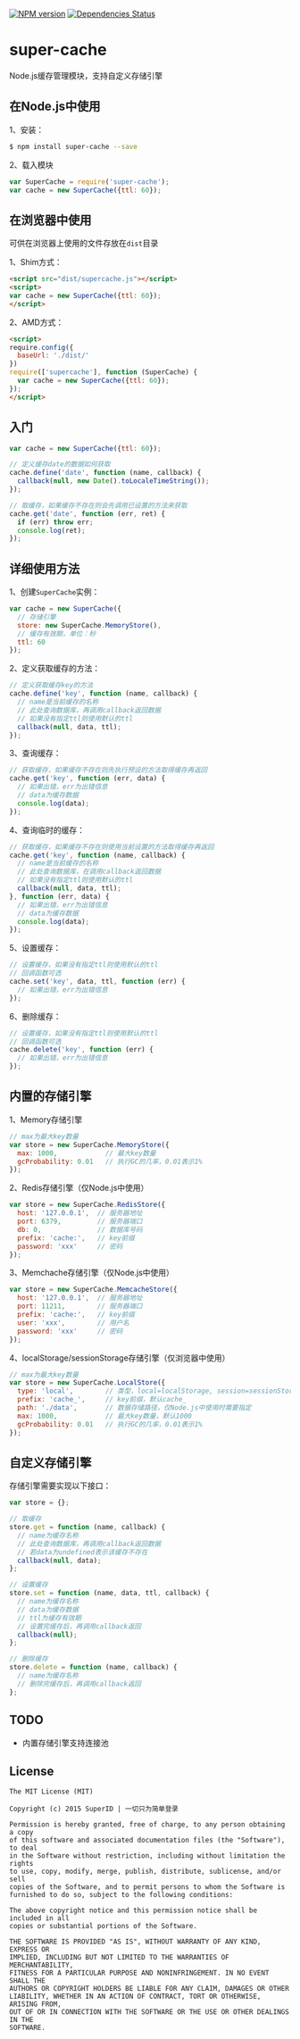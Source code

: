 [![NPM version](https://badge.fury.io/js/super-cache.png)](http://badge.fury.io/js/xss)
[![Dependencies Status](https://david-dm.org/SuperID/super-cache.png)](https://david-dm.org/SuperID/super-cache)

# super-cache
Node.js缓存管理模块，支持自定义存储引擎


## 在Node.js中使用

1、安装：

```bash
$ npm install super-cache --save
```

2、载入模块

```javascript
var SuperCache = require('super-cache');
var cache = new SuperCache({ttl: 60});
```


## 在浏览器中使用

可供在浏览器上使用的文件存放在`dist`目录

1、Shim方式：

```html
<script src="dist/supercache.js"></script>
<script>
var cache = new SuperCache({ttl: 60});
</script>
```

2、AMD方式：

```html
<script>
require.config({
  baseUrl: './dist/'
})
require(['supercache'], function (SuperCache) {
  var cache = new SuperCache({ttl: 60});
});
</script>
```


## 入门

```javascript
var cache = new SuperCache({ttl: 60});

// 定义缓存date的数据如何获取
cache.define('date', function (name, callback) {
  callback(null, new Date().toLocaleTimeString());
});

// 取缓存，如果缓存不存在则会先调用已设置的方法来获取
cache.get('date', function (err, ret) {
  if (err) throw err;
  console.log(ret);
});
```


## 详细使用方法

1、创建`SuperCache`实例：

```javascript
var cache = new SuperCache({
  // 存储引擎
  store: new SuperCache.MemoryStore(),
  // 缓存有效期，单位：秒
  ttl: 60
});
```

2、定义获取缓存的方法：

```javascript
// 定义获取缓存key的方法
cache.define('key', function (name, callback) {
  // name是当前缓存的名称
  // 此处查询数据库，再调用callback返回数据
  // 如果没有指定ttl则使用默认的ttl
  callback(null, data, ttl);
});
```

3、查询缓存：

```javascript
// 获取缓存，如果缓存不存在则先执行预设的方法取得缓存再返回
cache.get('key', function (err, data) {
  // 如果出错，err为出错信息
  // data为缓存数据
  console.log(data);
});
```

4、查询临时的缓存：

```javascript
// 获取缓存，如果缓存不存在则使用当前设置的方法取得缓存再返回
cache.get('key', function (name, callback) {
  // name是当前缓存的名称
  // 此处查询数据库，在调用callback返回数据
  // 如果没有指定ttl则使用默认的ttl
  callback(null, data, ttl);
}, function (err, data) {
  // 如果出错，err为出错信息
  // data为缓存数据
  console.log(data);
});
```

5、设置缓存：

```javascript
// 设置缓存，如果没有指定ttl则使用默认的ttl
// 回调函数可选
cache.set('key', data, ttl, function (err) {
  // 如果出错，err为出错信息
});
```

6、删除缓存：

```javascript
// 设置缓存，如果没有指定ttl则使用默认的ttl
// 回调函数可选
cache.delete('key', function (err) {
  // 如果出错，err为出错信息
});
```


## 内置的存储引擎

1、Memory存储引擎

```javascript
// max为最大key数量
var store = new SuperCache.MemoryStore({
  max: 1000,            // 最大key数量
  gcProbability: 0.01   // 执行GC的几率，0.01表示1%
});
```

2、Redis存储引擎（仅Node.js中使用）

```javascript
var store = new SuperCache.RedisStore({
  host: '127.0.0.1',  // 服务器地址
  port: 6379,         // 服务器端口
  db: 0,              // 数据库号码
  prefix: 'cache:',   // key前缀
  password: 'xxx'     // 密码
});
```

3、Memchache存储引擎（仅Node.js中使用）

```javascript
var store = new SuperCache.MemcacheStore({
  host: '127.0.0.1',  // 服务器地址
  port: 11211,        // 服务器端口
  prefix: 'cache:',   // key前缀
  user: 'xxx',        // 用户名
  password: 'xxx'     // 密码
});
```

4、localStorage/sessionStorage存储引擎（仅浏览器中使用）

```javascript
// max为最大key数量
var store = new SuperCache.LocalStore({
  type: 'local',        // 类型，local=localStorage, session=sessionStorage, 默认local
  prefix: 'cache_',     // key前缀，默认cache_
  path: './data',       // 数据存储路径，仅Node.js中使用时需要指定
  max: 1000,            // 最大key数量，默认1000
  gcProbability: 0.01   // 执行GC的几率，0.01表示1%
});
```


## 自定义存储引擎

存储引擎需要实现以下接口：

```javascript
var store = {};

// 取缓存
store.get = function (name, callback) {
  // name为缓存名称
  // 此处查询数据库，再调用callback返回数据
  // 若data为undefined表示该缓存不存在
  callback(null, data);
};

// 设置缓存
store.set = function (name, data, ttl, callback) {
  // name为缓存名称
  // data为缓存数据
  // ttl为缓存有效期
  // 设置完缓存后，再调用callback返回
  callback(null);
};

// 删除缓存
store.delete = function (name, callback) {
  // name为缓存名称
  // 删除完缓存后，再调用callback返回
};
```


## TODO

+ 内置存储引擎支持连接池


## License

```
The MIT License (MIT)

Copyright (c) 2015 SuperID | 一切只为简单登录

Permission is hereby granted, free of charge, to any person obtaining a copy
of this software and associated documentation files (the "Software"), to deal
in the Software without restriction, including without limitation the rights
to use, copy, modify, merge, publish, distribute, sublicense, and/or sell
copies of the Software, and to permit persons to whom the Software is
furnished to do so, subject to the following conditions:

The above copyright notice and this permission notice shall be included in all
copies or substantial portions of the Software.

THE SOFTWARE IS PROVIDED "AS IS", WITHOUT WARRANTY OF ANY KIND, EXPRESS OR
IMPLIED, INCLUDING BUT NOT LIMITED TO THE WARRANTIES OF MERCHANTABILITY,
FITNESS FOR A PARTICULAR PURPOSE AND NONINFRINGEMENT. IN NO EVENT SHALL THE
AUTHORS OR COPYRIGHT HOLDERS BE LIABLE FOR ANY CLAIM, DAMAGES OR OTHER
LIABILITY, WHETHER IN AN ACTION OF CONTRACT, TORT OR OTHERWISE, ARISING FROM,
OUT OF OR IN CONNECTION WITH THE SOFTWARE OR THE USE OR OTHER DEALINGS IN THE
SOFTWARE.
```
